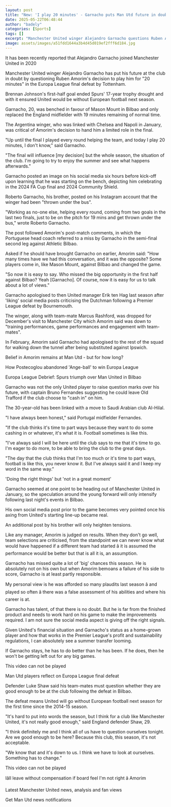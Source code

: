 ```yaml
---
layout: post
title: "New: 'I play 20 minutes' - Garnacho puts Man Utd future in doubt"
date: 2025-05-22T06:48:44
author: "badely"
categories: [Sports]
tags: []
excerpt: "Manchester United winger Alejandro Garnacho questions Ruben Amorim's team selection after defeat by Tottenham in Europa League final."
image: assets/images/a51fdd1644a3b4d45d019ef2fff6d184.jpg
---
```


It has been recently reported that Alejandro Garnacho joined Manchester United in 2020

Manchester United winger Alejandro Garnacho has put his future at the club in doubt by questioning Ruben Amorim's decision to play him for "20 minutes" in the Europa League final defeat by Tottenham. 

Brennan Johnson's first-half goal ended Spurs' 17-year trophy drought and with it ensured United would be without European football next season.

Garnacho, 20, was benched in favour of Mason Mount in Bilbao and only replaced the England midfielder with 19 minutes remaining of normal time.

The Argentina winger, who was linked with Chelsea and Napoli in January, was critical of Amorim's decision to hand him a limited role in the final. 

"Up until the final I played every round helping the team, and today I play 20 minutes, I don't know," said Garnacho.

"The final will influence [my decision] but the whole season, the situation of the club. I'm going to try to enjoy the summer and see what happens afterwards."

Garnacho posted an image on his social media six hours before kick-off upon learning that he was starting on the bench, depicting him celebrating in the 2024 FA Cup final and 2024 Community Shield. 

Roberto Garnacho, his brother, posted on his Instagram account that the winger had been "thrown under the bus".

"Working as no-one else, helping every round, coming from two goals in the last two finals, just to be on the pitch for 19 mins and get thrown under the bus," wrote Roberto Garnacho.

The post followed Amorim's post-match comments, in which the Portuguese head coach referred to a miss by Garnacho in the semi-final second leg against Athletic Bilbao.

Asked if he should have brought Garnacho on earlier, Amorim said: "How many times have we had this conversation, and it was the opposite? Some players come in, like Mason Mount, against Bilbao and changed the game.

"So now it is easy to say. Who missed the big opportunity in the first half against Bilbao? Yeah [Garnacho]. Of course, now it is easy for us to talk about a lot of views."

Garnacho apologised to then United manager Erik ten Hag last season after 'liking' social media posts criticising the Dutchman following a Premier League defeat by Bournemouth.

The winger, along with team-mate Marcus Rashford, was dropped for December's visit to Manchester City which Amorim said was down to "training performances, game performances and engagement with team-mates".

In February, Amorim said Garnacho had apologised to the rest of the squad for walking down the tunnel after being substituted against Ipswich.

Belief in Amorim remains at Man Utd - but for how long?

How Postecoglou abandoned 'Ange-ball' to win Europa League

Europa League Debrief: Spurs triumph over Man United in Bilbao

Garnacho was not the only United player to raise question marks over his future, with captain Bruno Fernandes suggesting he could leave Old Trafford if the club choose to "cash in" on him. 

The 30-year-old has been linked with a move to Saudi Arabian club Al-Hilal.

"I have always been honest," said Portugal midfielder Fernandes. 

"If the club thinks it's time to part ways because they want to do some cashing in or whatever, it's what it is. Football sometimes is like this.

"I've always said I will be here until the club says to me that it's time to go. I'm eager to do more, to be able to bring the club to the great days.

"The day that the club thinks that I'm too much or it's time to part ways, football is like this, you never know it. But I've always said it and I keep my word in the same way."

'Doing the right things' but 'not in a great moment'

Garnacho seemed at one point to be heading out of Manchester United in January, so the speculation around the young forward will only intensify following last night's events in Bilbao.

His own social media post prior to the game becomes very pointed once his axing from United's starting line-up became real.

An additional post by his brother will only heighten tensions.

Like any manager, Amorim is judged on results. When they don't go well, team selections are criticised, from the standpoint we can never know what would have happened if a different team had started â it is assumed the performance would be better but that is all it is, an assumption.

Garnacho has missed quite a lot of 'big' chances this season. He is absolutely not on his own but when Amorim bemoans a failure of his side to score, Garnacho is at least partly responsible.

My personal view is he was afforded so many plaudits last season â and played so often â there was a false assessment of his abilities and where his career is at.

Garnacho has talent, of that there is no doubt. But he is far from the finished product and needs to work hard on his game to make the improvements required. I am not sure the social media aspect is giving off the right signals.

Given United's financial situation and Garnacho's status as a home-grown player and how that works in the Premier League's profit and sustainability regulations, I can absolutely see a summer transfer looming.

If Garnacho stays, he has to do better than he has been. If he does, then he won't be getting left out for any big games.

This video can not be played

Man Utd players reflect on Europa League final defeat

Defender Luke Shaw said his team-mates must question whether they are good enough to be at the club following the defeat in Bilbao.

The defeat means United will go without European football next season for the first time since the 2014-15 season. 

"It's hard to put into words the season, but I think for a club like Manchester United, it's not really good enough," said England defender Shaw, 29.

"I think definitely me and I think all of us have to question ourselves tonight. Are we good enough to be here? Because this club, this season, it's not acceptable.

"We know that and it's down to us. I think we have to look at ourselves. Something has to change."

This video can not be played

Iâll leave without compensation if board feel I'm not right â Amorim

Latest Manchester United news, analysis and fan views

Get Man Utd news notifications

